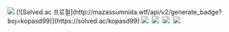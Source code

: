  <img src="http://mazandi.herokuapp.com/api?handle={kopasd99}&theme=warm"/>
[![Solved.ac
프로필](http://mazassumnida.wtf/api/v2/generate_badge?boj=kopasd99)](https://solved.ac/kopasd99)
<img src="https://img.shields.io/badge/c++-dba363?style=flat-square&logo=C%2B%2B&logoColor=white"/></a>&nbsp
<img src="https://img.shields.io/badge/c-dbc163?style=flat-square&logo=A8B9CC&logoColor=white"/></a>&nbsp 
<img src="https://img.shields.io/badge/쓰고자하는_텍스트-컬러코드?style=flat-square&logo=simpleicons에서_아이콘이름&logoColor=white"/></a>&nbsp 
<img src="https://img.shields.io/badge/쓰고자하는_텍스트-컬러코드?style=flat-square&logo=simpleicons에서_아이콘이름&logoColor=white"/></a>&nbsp 
